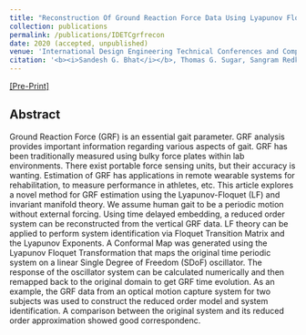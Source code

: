 ```yaml
---
title: "Reconstruction Of Ground Reaction Force Data Using Lyapunov Floquet Theory And Invariant Manifold Theory"
collection: publications
permalink: /publications/IDETCgrfrecon
date: 2020 (accepted, unpublished)
venue: 'International Design Engineering Technical Conferences and Computers and Information in Engineering Conference'
citation: '<b><i>Sandesh G. Bhat</i></b>, Thomas G. Sugar, Sangram Redkar.'
---
```


[[Pre-Print]](http://mrsandeshbhat.github.io/files/grf_recon.pdf)

## Abstract
Ground Reaction Force (GRF) is an essential gait parameter. GRF analysis provides important information regarding various aspects of gait. GRF has been traditionally measured using bulky force plates within lab environments. There exist portable force sensing units, but their accuracy is wanting. Estimation of GRF has applications in remote wearable systems for rehabilitation, to measure performance in athletes, etc. This article explores a novel method for GRF estimation using the Lyapunov-Floquet (LF) and invariant manifold theory. We assume human gait to be a periodic motion without external forcing. Using time delayed embedding, a reduced order system can be reconstructed from the vertical GRF data. LF theory can be applied to perform system identification via Floquet Transition Matrix and the Lyapunov Exponents. A Conformal Map was generated using the Lyapunov Floquet Transformation that maps the original time periodic system on a linear Single Degree of Freedom (SDoF) oscillator. The response of the oscillator system can be calculated numerically and then remapped back to the original domain to get GRF time evolution.  As an example, the GRF data from an optical motion capture system for two subjects was used to construct the reduced order model and system identification. A comparison between the original system and its reduced order approximation showed good correspondenc.